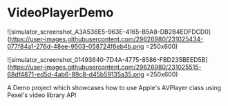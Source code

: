# VideoPlayerDemo

![simulator_screenshot_A3A536E5-963E-4165-B5A8-DB2B4EDFDCD0](https://user-images.githubusercontent.com/29626980/231025434-077f84a1-276d-48ee-9503-058724f6eb4b.png =250x600)

![simulator_screenshot_01493640-7D4A-4775-8586-FBD235BEED5B](https://user-images.githubusercontent.com/29626980/231025515-68df4871-ed5d-4ab6-89c8-d45b59135a35.png =250x600)

A Demo project which showcases how to use Apple's AVPlayer class using Pexel's video library API 
